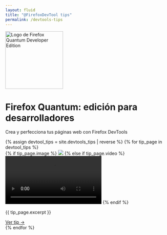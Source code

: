 ```yaml
---
layout: fluid
title: "@FirefoxDevTool tips"
permalink: /devtools-tips
---
```


<div class="jumbotron jumbotron-fluid">
    <div class="container">
        <div class="d-flex align-items-center flex-column flex-md-row">
            <img src="{{ site.url }}/assets/images/mozilla/logo-developer-quantum.png" height="180"
                 alt="Logo de Firefox Quantum Developer Edition">
            <div class="p-2">
                <h1 class="text-dark">Firefox Quantum: edición para desarrolladores</h1>
                <p class="lead text-primary">Crea y perfecciona tus páginas web con Firefox DevTools</p>
            </div>
        </div>
    </div>
</div>

<div class="container">
    <div class="card-columns">
        {% assign devtool_tips = site.devtools_tips | reverse %}
        {% for tip_page in devtool_tips %}
            <div class="card bg-light border-{% cycle 'primary', 'secondary', 'success', 'info', 'warning', 'danger' %}">
                {% if tip_page.image %}
                    <img class="card-img" src="{{ tip_page.image }}">
                {% else if tip_page.video %}
                    <video class="card-img" src="{{ tip_page.video }}"></video>
                {% endif %}
                <div class="card-body">
                    <p class="card-text">
                        {{ tip_page.excerpt }}
                    </p>
                    <div class="text-right">
                        <a href="{{ tip_page.url }}" class="card-link">
                            Ver tip <span aria-hidden="true">&rarr;</span>
                        </a>
                    </div>
                </div>
            </div>
        {% endfor %}
    </div>
</div>
